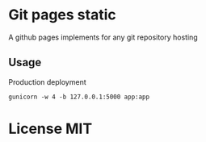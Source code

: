 # Git pages static

A github pages implements for any git repository hosting

## Usage

Production deployment

```
gunicorn -w 4 -b 127.0.0.1:5000 app:app
```

# License MIT
